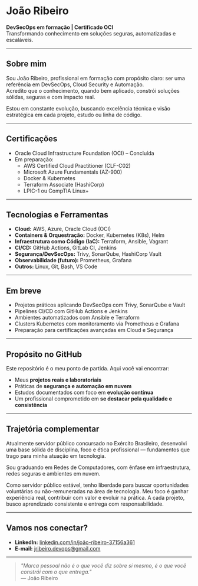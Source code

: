 # João Ribeiro

**DevSecOps em formação | Certificado OCI**  
Transformando conhecimento em soluções seguras, automatizadas e escaláveis.

---

## Sobre mim

Sou João Ribeiro, profissional em formação com propósito claro: ser uma referência em DevSecOps, Cloud Security e Automação.  
Acredito que o conhecimento, quando bem aplicado, constrói soluções sólidas, seguras e com impacto real.

Estou em constante evolução, buscando excelência técnica e visão estratégica em cada projeto, estudo ou linha de código.

---

## Certificações

- Oracle Cloud Infrastructure Foundation (OCI) – Concluída
- Em preparação:
  - AWS Certified Cloud Practitioner (CLF-C02)
  - Microsoft Azure Fundamentals (AZ-900)
  - Docker & Kubernetes
  - Terraform Associate (HashiCorp)
  - LPIC-1 ou CompTIA Linux+

---

## Tecnologias e Ferramentas

- **Cloud:** AWS, Azure, Oracle Cloud (OCI)  
- **Containers & Orquestração:** Docker, Kubernetes (K8s), Helm  
- **Infraestrutura como Código (IaC):** Terraform, Ansible, Vagrant  
- **CI/CD:** GitHub Actions, GitLab CI, Jenkins  
- **Segurança/DevSecOps:** Trivy, SonarQube, HashiCorp Vault  
- **Observabilidade (futuro):** Prometheus, Grafana  
- **Outros:** Linux, Git, Bash, VS Code

---

## Em breve

- Projetos práticos aplicando DevSecOps com Trivy, SonarQube e Vault  
- Pipelines CI/CD com GitHub Actions e Jenkins  
- Ambientes automatizados com Ansible e Terraform  
- Clusters Kubernetes com monitoramento via Prometheus e Grafana  
- Preparação para certificações avançadas em Cloud e Segurança

---

## Propósito no GitHub

Este repositório é o meu ponto de partida. Aqui você vai encontrar:

- Meus **projetos reais e laboratoriais**  
- Práticas de **segurança e automação em nuvem**  
- Estudos documentados com foco em **evolução contínua**  
- Um profissional comprometido em **se destacar pela qualidade e consistência**

---

## Trajetória complementar

Atualmente servidor público concursado no Exército Brasileiro, desenvolvi uma base sólida de disciplina, foco e ética profissional — fundamentos que trago para minha atuação em tecnologia.

Sou graduando em Redes de Computadores, com ênfase em infraestrutura, redes seguras e ambientes em nuvem.

Como servidor público estável, tenho liberdade para buscar oportunidades voluntárias ou não-remuneradas na área de tecnologia. Meu foco é ganhar experiência real, contribuir com valor e evoluir na prática. A cada projeto, busco aprendizado consistente e entrega com responsabilidade.

---

## Vamos nos conectar?

- **LinkedIn:** [linkedin.com/in/joão-ribeiro-37156a361](https://www.linkedin.com/in/jo%C3%A3o-ribeiro-37156a361)  
- **E-mail:** jribeiro.devops@gmail.com

---

> *"Marca pessoal não é o que você diz sobre si mesmo, é o que você constrói com o que entrega."*  
> — João Ribeiro
